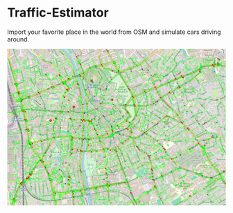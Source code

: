 # Traffic-Estimator

Import your favorite place in the world from OSM and simulate cars driving around.

![README-img.png](README-img.png)